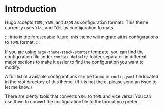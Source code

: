 # Introduction

Hugo accepts `TOML`, `YAML` and `JSON` as configuration formats. This theme currently uses `YAML` and `TOML` as configuration formats. 

::: info
In the foreseeable future, this theme will migrate all its configurations to `TOML` format. 
:::

If you are using `hugo-theme-stack-starter` template, you can find the configuration file under `config/_default/` folder, separated in different major sections to make it easier to find the configuration you want to modify.

A full list of available configurations can be found in `config.yaml` file located in the root directory of this theme. (If it is not there, please send an issue to let me know.)

There are plenty tools that converts `YAML` to `TOML` and vice versa. You can use them to convert the configuration file to the format you prefer.
